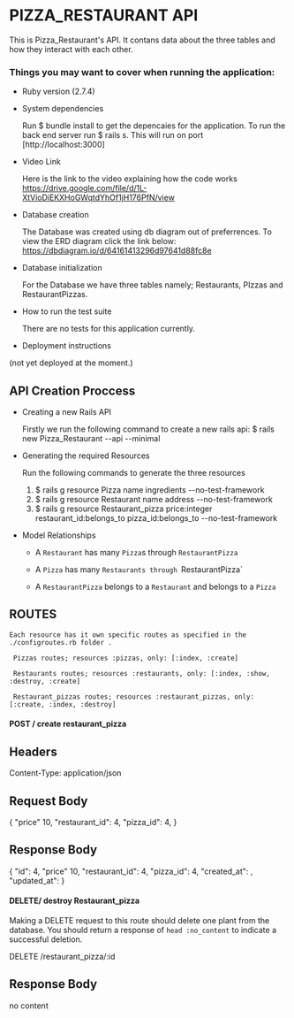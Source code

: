 # PIZZA_RESTAURANT API

This is Pizza_Restaurant's API.
It contans data about the three tables and how they interact with each other.


### Things you may want to cover when running the application:

* Ruby version (2.7.4)

* System dependencies

    Run $ bundle install to get the depencaies for the application.
    To run the back end server run $ rails s.
    This will run on port [http://localhost:3000]

* Video Link

    Here is the link to the video explaining how the code works https://drive.google.com/file/d/1L-XtVioDiEKXHoGWqtdYhOf1jH176PfN/view



* Database creation

    The Database was created using db diagram out of preferrences.
    To view the ERD diagram click the link below:
    https://dbdiagram.io/d/64161413296d97641d88fc8e


* Database initialization

    For the Database we have three tables namely; Restaurants, PIzzas and RestaurantPizzas.

* How to run the test suite

    There are no tests for this application currently.


* Deployment instructions

(not yet deployed at the moment.)

## API Creation Proccess

* Creating a new Rails API

    Firstly  we run the following command to create a new rails api:
    $ rails new Pizza_Restaurant --api --minimal

* Generating the required Resources

    Run the following commands to generate the three resources

    1. $ rails g resource Pizza name ingredients --no-test-framework
    2. $ rails g resource Restaurant name address --no-test-framework
    3. $ rails g resource Restaurant_pizza price:integer restaurant_id:belongs_to pizza_id:belongs_to --no-test-framework

* Model Relationships

    - A `Restaurant` has many `Pizza`s through `RestaurantPizza`

    - A `Pizza` has many `Restaurants through `RestaurantPizza`

    - A `RestaurantPizza` belongs to a `Restaurant` and belongs to a `Pizza`

## ROUTES

    Each resource has it own specific routes as specified in the ./configroutes.rb folder .
    
     Pizzas routes; resources :pizzas, only: [:index, :create]

     Restaurants routes; resources :restaurants, only: [:index, :show, :destroy, :create]
    
     Restaurant_pizzas routes; resources :restaurant_pizzas, only: [:create, :index, :destroy]

#### POST / create restaurant_pizza


Headers
-------
Content-Type: application/json


Request Body
------
{
   "price" 10,
  "restaurant_id": 4,
  "pizza_id": 4,
}


Response Body
-------
{
  "id": 4,
  "price" 10,
  "restaurant_id": 4,
  "pizza_id": 4,
  "created_at": ,
  "updated_at": 
}

#### DELETE/ destroy Restaurant_pizza

Making a DELETE request to this route should delete one plant from the database.
You should return a response of `head :no_content` to indicate a successful
deletion.

DELETE /restaurant_pizza/:id


Response Body
------
no content
```



